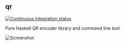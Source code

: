 ## qr

[![Continuous Integration status][status-png]][status]

Pure Haskell QR encoder library and command line tool.

![Screenshot][screenshot]

 [screenshot]: http://pcapriotti.github.com/qr/screenshot.png
 [status-png]: https://travis-ci.org/pcapriotti/qr.svg
 [status]: http://travis-ci.org/pcapriotti/qr
